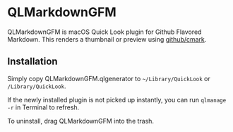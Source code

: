# QLMarkdownGFM

QLMarkdownGFM is macOS Quick Look plugin for Github Flavored Markdown. This renders a thumbnail or preview using [github/cmark](https://github.com/github/cmark).

## Installation

Simply copy QLMarkdownGFM.qlgenerator to `~/Library/QuickLook` or `/Library/QuickLook`.

If the newly installed plugin is not picked up instantly, you can run `qlmanage -r` in Terminal to refresh.

To uninstall, drag QLMarkdownGFM into the trash.
